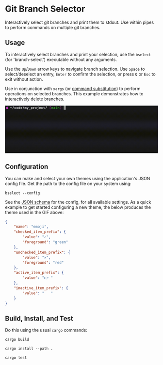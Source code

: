 # Git Branch Selector

Interactively select git branches and print them to stdout.
Use within pipes to perform commands on multiple git branches.

## Usage

To interactively select branches and print your selection,
use the `bselect` (for 'branch-select') executable without any arguments.

Use the `Up`/`Down` arrow keys to navigate branch selection.
Use `Space` to select/deselect an entry,
`Enter` to confirm the selection,
or press `Q` or `Esc` to exit without action.

Use in conjunction with `xargs`
(or [command substitution](https://www.gnu.org/software/bash/manual/html_node/Command-Substitution.html))
to perform operations on selected branches.
This example demonstrates how to interactively delete branches.

![alt text](./docs/images/usage_example.gif)

## Configuration

You can make and select your own themes using the application's JSON config file.
Get the path to the config file on your system using:

```console
bselect --config
```

See the [JSON schema](./docs/config_schema.json) for the config,
for all available settings.
As a quick example to get started configuring a new theme,
the below produces the theme used in the GIF above:

```json
{
    "name": "emoji",
    "checked_item_prefix": {
        "value": "✓",
        "foreground": "green"
    },
    "unchecked_item_prefix": {
        "value": "✕",
        "foreground": "red"
    },
    "active_item_prefix": {
        "value": "👉 "
    },
    "inactive_item_prefix": {
        "value": "   "
    }
}
```

## Build, Install, and Test

Do this using the usual `cargo` commands:

```console
cargo build
```

```console
cargo install --path .
```

```console
cargo test
```
